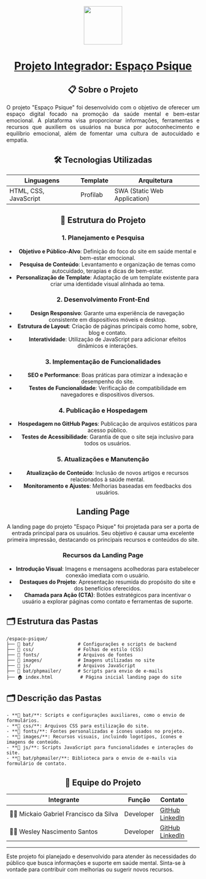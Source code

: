 <p align="center">
<p align="center">
<img src="https://i.imgur.com/yXjnNFQ.png" height="100" style="max-width: 100%;">
</p>

<div align="center">
<h1 tabindex="-1" class="heading-element" dir="auto">
  <a href="https://github.com/kaiogabs/space-psique">Projeto Integrador: Espaço Psique</a>
</h1>

<div align="center">
  <h2>📋 Sobre o Projeto</h2>
</div>

<p align="justify">
O projeto "Espaço Psique" foi desenvolvido com o objetivo de oferecer um espaço digital focado na promoção da saúde mental e bem-estar emocional. A plataforma visa proporcionar informações, ferramentas e recursos que auxiliem os usuários na busca por autoconhecimento e equilíbrio emocional, além de fomentar uma cultura de autocuidado e empatia.
</p>

<div align="center">
  <h2> 🛠 Tecnologias Utilizadas</h2>

Linguagens                | Template                  | Arquitetura                |
|---------------------------|---------------------------|----------------------------|
| HTML, CSS, JavaScript      | Profilab                     | SWA (Static Web Application) |

</div>

<h2> 📁 Estrutura do Projeto</h2>

### 1. Planejamento e Pesquisa

- **Objetivo e Público-Alvo**: Definição do foco do site em saúde mental e bem-estar emocional.
- **Pesquisa de Conteúdo**: Levantamento e organização de temas como autocuidado, terapias e dicas de bem-estar.
- **Personalização de Template**: Adaptação de um template existente para criar uma identidade visual alinhada ao tema.

### 2. Desenvolvimento Front-End

- **Design Responsivo**: Garante uma experiência de navegação consistente em dispositivos móveis e desktop.
- **Estrutura de Layout**: Criação de páginas principais como home, sobre, blog e contato.
- **Interatividade**: Utilização de JavaScript para adicionar efeitos dinâmicos e interações.

### 3. Implementação de Funcionalidades

- **SEO e Performance**: Boas práticas para otimizar a indexação e desempenho do site.
- **Testes de Funcionalidade**: Verificação de compatibilidade em navegadores e dispositivos diversos.

### 4. Publicação e Hospedagem

- **Hospedagem no GitHub Pages**: Publicação de arquivos estáticos para acesso público.
- **Testes de Acessibilidade**: Garantia de que o site seja inclusivo para todos os usuários.

### 5. Atualizações e Manutenção

- **Atualização de Conteúdo**: Inclusão de novos artigos e recursos relacionados à saúde mental.
- **Monitoramento e Ajustes**: Melhorias baseadas em feedbacks dos usuários.

## Landing Page

A landing page do projeto "Espaço Psique" foi projetada para ser a porta de entrada principal para os usuários. Seu objetivo é causar uma excelente primeira impressão, destacando os principais recursos e conteúdos do site. 

### Recursos da Landing Page

- **Introdução Visual**: Imagens e mensagens acolhedoras para estabelecer conexão imediata com o usuário.
- **Destaques do Projeto**: Apresentação resumida do propósito do site e dos benefícios oferecidos.
- **Chamada para Ação (CTA)**: Botões estratégicos para incentivar o usuário a explorar páginas como contato e ferramentas de suporte.

</div>

<h2> 🗂 Estrutura das Pastas</h2>

```plaintext
/espaco-psique/
├── 📂 bat/                # Configurações e scripts de backend
├── 📂 css/                # Folhas de estilo (CSS)
├── 📂 fonts/              # Arquivos de fontes
├── 📂 images/             # Imagens utilizadas no site
├── 📂 js/                 # Arquivos JavaScript
├── 📂 bat/phpmailer/      # Scripts para envio de e-mails
├── 🏠 index.html          # Página inicial landing page do site
```

<h2> 🗂 Descrição das Pastas</h2>

```plaintext
- **📂 bat/**: Scripts e configurações auxiliares, como o envio de formulários.
- **📂 css/**: Arquivos CSS para estilização do site.
- **📂 fonts/**: Fontes personalizadas e ícones usados no projeto.
- **📂 images/**: Recursos visuais, incluindo logotipos, ícones e imagens de conteúdo.
- **📂 js/**: Scripts JavaScript para funcionalidades e interações do site.
- **📂 bat/phpmailer/**: Biblioteca para o envio de e-mails via formulário de contato.
```

<div align="center">
  <h2>👥 Equipe do Projeto</h2>

| Integrante | Função | Contato | 
|------------|--------|---------|
| 👨‍💻 Mickaio Gabriel Francisco da Silva | Developer | [GitHub](https://github.com/kaiogabs)  <br> [LinkedIn](https://www.linkedin.com/in/kaiogabs/) |
| 👨‍💻 Wesley Nascimento Santos | Developer | [GitHub](https://github.com/Wesleypk)  <br> [LinkedIn](https://www.linkedin.com/in/wesley-nascimento-santos) |
</div>

---

Este projeto foi planejado e desenvolvido para atender às necessidades do público que busca informações e suporte em saúde mental. Sinta-se à vontade para contribuir com melhorias ou sugerir novos recursos.
